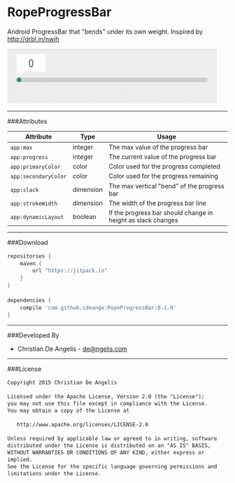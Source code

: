 # RopeProgressBar

Android ProgressBar that "bends" under its own weight. Inspired by http://drbl.in/nwih

![RopeProgressBar Animation](ropeprogressbar.gif)

---
###Attributes

| Attribute            | Type      | Usage                                                        |
| -------------------- | --------- | ------------------------------------------------------------ |
| `app:max`            | integer   | The max value of the progress bar                            |
| `app:progress`       | integer   | The current value of the progress bar                        |
| `app:primaryColor`   | color     | Color used for the progress completed                        |
| `app:secondaryColor` | color     | Color used for the progress remaining                        |
| `app:slack`          | dimension | The max vertical "bend" of the progress bar                  |
| `app:strokeWidth`    | dimension | The width of the progress bar line                           |
| `app:dynamicLayout`  | boolean   | If the progress bar should change in height as slack changes |

---
###Download

```groovy
repositories {
    maven {
        url "https://jitpack.io"
    }
}

dependencies {
    compile 'com.github.cdeange:RopeProgressBar:0.1.0'
}
```

---
###Developed By
- Christian De Angelis - <de@ngelis.com>

---
###License

```
Copyright 2015 Christian De Angelis

Licensed under the Apache License, Version 2.0 (the "License");
you may not use this file except in compliance with the License.
You may obtain a copy of the License at

   http://www.apache.org/licenses/LICENSE-2.0

Unless required by applicable law or agreed to in writing, software
distributed under the License is distributed on an "AS IS" BASIS,
WITHOUT WARRANTIES OR CONDITIONS OF ANY KIND, either express or implied.
See the License for the specific language governing permissions and
limitations under the License.
```
